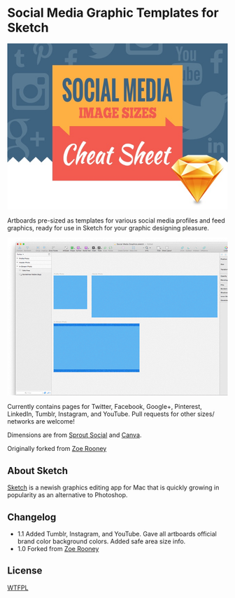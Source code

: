 Social Media Graphic Templates for Sketch
=========================================

![ScreenShot](preview1.jpg) 

Artboards pre-sized as templates for various social media profiles and feed graphics, ready for use in Sketch for your graphic designing pleasure.

![ScreenShot](preview.gif) 

Currently contains pages for Twitter, Facebook, Google+, Pinterest, LinkedIn, Tumblr, Instagram, and YouTube. Pull requests for other sizes/ networks are welcome!

Dimensions are from [Sprout Social](http://sproutsocial.com/insights/social-media-image-sizes-guide/) and [Canva](https://designschool.canva.com/blog/social-media-image-size/).

Originally forked from [Zoe Rooney](http://zoerooney.com)


About Sketch
------------

[Sketch](http://bohemiancoding.com/sketch/) is a newish graphics editing app for Mac that is quickly growing in popularity as an alternative to Photoshop. 


Changelog
------------
* 1.1 Added Tumblr, Instagram, and YouTube. Gave all  artboards official brand color background colors. Added safe area size info.
* 1.0 Forked from [Zoe Rooney](http://zoerooney.com)


License
------------
[WTFPL](http://www.wtfpl.net/)